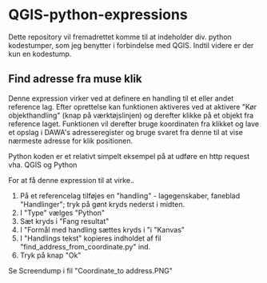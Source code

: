 # QGIS-python-expressions

Dette repository vil fremadrettet komme til at indeholder div. python kodestumper, som jeg benytter i forbindelse med QGIS. Indtil videre er der kun en kodestump.

## Find adresse fra muse klik

Denne expression virker ved at definere en handling til et eller andet reference lag. Efter oprettelse kan funktionen aktiveres ved at aktivere "Kør objekthandling" (knap på værktøjslinjen) og derefter klikke på et objekt fra reference laget. Funktionen vil derefter bruge koordinaten fra klikket og lave et opslag i DAWA's adresseregister og bruge svaret fra denne til at vise nærmeste adresse for klik positionen.

Python koden er et relativt simpelt eksempel på at udføre en http request vha. QGIS og Python


For at få denne expression til at virke.. 

1. På et referencelag tilføjes en "handling" - lagegenskaber, faneblad "Handlinger"; tryk på gønt kryds nederst i midten.
2. I "Type" vælges "Python" 
3. Sæt kryds i "Fang resultat" 
4. I "Formål med handling sættes kryds i "i "Kanvas"
5. I "Handlings tekst" kopieres indholdet af fil "find_address_from_coordinate.py" ind.
6. Tryk på knap "Ok"

Se Screendump i fil "Coordinate_to address.PNG"
